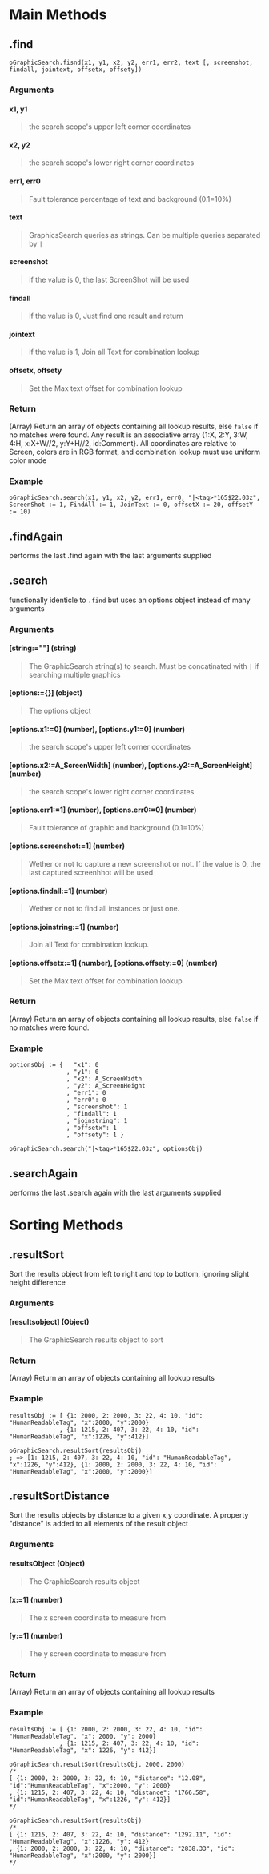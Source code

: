 # Main Methods

## .find
`oGraphicSearch.fisnd(x1, y1, x2, y2, err1, err2, text [, screenshot, findall, jointext, offsetx, offsety])`

### Arguments
#### x1, y1                
> the search scope's upper left corner coordinates

#### x2, y2
> the search scope's lower right corner coordinates

#### err1, err0
> Fault tolerance percentage of text and background (0.1=10%)

#### text
> GraphicsSearch queries as strings. Can be multiple queries separated by `|`

#### screenshot
> if the value is 0, the last ScreenShot will be used

#### findall
> if the value is 0, Just find one result and return

#### jointext
> if the value is 1, Join all Text for combination lookup

#### offsetx, offsety
> Set the Max text offset for combination lookup


### Return
(Array) Return an array of objects containing all lookup results, else `false` if no matches were found.
Any result is an associative array {1:X, 2:Y, 3:W, 4:H, x:X+W//2, y:Y+H//2, id:Comment}. All coordinates are relative to Screen, colors are in RGB format, and combination lookup must use uniform color mode

### Example

```autohotkey
oGraphicSearch.search(x1, y1, x2, y2, err1, err0, "|<tag>*165$22.03z", ScreenShot := 1, FindAll := 1, JoinText := 0, offsetX := 20, offsetY := 10)
```


## .findAgain
performs the last .find again with the last arguments supplied




## .search
functionally identicle to `.find` but uses an options object instead of many arguments

### Arguments
#### [string:=""] (string)
> The GraphicSearch string(s) to search. Must be concatinated with `|` if searching multiple graphics

#### [options:={}] (object)
> The options object

#### [options.x1:=0] (number), [options.y1:=0] (number)
> the search scope's upper left corner coordinates

#### [options.x2:=A_ScreenWidth] (number), [options.y2:=A_ScreenHeight] (number)
> the search scope's lower right corner coordinates

#### [options.err1:=1] (number), [options.err0:=0] (number)
> Fault tolerance of graphic and background (0.1=10%)

#### [options.screenshot:=1] (number)
> Wether or not to capture a new screenshot or not. If the value is 0, the last captured screenhhot will be used

#### [options.findall:=1] (number)
> Wether or not to find all instances or just one.

#### [options.joinstring:=1] (number)
> Join all Text for combination lookup.

#### [options.offsetx:=1] (number), [options.offsety:=0] (number)
> Set the Max text offset for combination lookup


### Return
(Array) Return an array of objects containing all lookup results, else `false` if no matches were found.

### Example
```autohotkey
optionsObj := {   "x1": 0
                , "y1": 0
                , "x2": A_ScreenWidth
                , "y2": A_ScreenHeight
                , "err1": 0
                , "err0": 0
                , "screenshot": 1
                , "findall": 1
                , "joinstring": 1
                , "offsetx": 1
                , "offsety": 1 }

oGraphicSearch.search("|<tag>*165$22.03z", optionsObj)
```

## .searchAgain
performs the last .search again with the last arguments supplied




# Sorting Methods

## .resultSort
Sort the results object from left to right and top to bottom, ignoring slight height difference

### Arguments
#### [resultsobject] (Object)
> The GraphicSearch results object to sort

### Return
(Array) Return an array of objects containing all lookup results

### Example
```autohotkey
resultsObj := [ {1: 2000, 2: 2000, 3: 22, 4: 10, "id": "HumanReadableTag", "x":2000, "y":2000}
              , {1: 1215, 2: 407, 3: 22, 4: 10, "id": "HumanReadableTag", "x":1226, "y":412}]

oGraphicSearch.resultSort(resultsObj)
; => [1: 1215, 2: 407, 3: 22, 4: 10, "id": "HumanReadableTag", "x":1226, "y":412}, {1: 2000, 2: 2000, 3: 22, 4: 10, "id": "HumanReadableTag", "x":2000, "y":2000}]
```



## .resultSortDistance
Sort the results objects by distance to a given x,y coordinate. A property "distance" is added to all elements of the result object

### Arguments
#### resultsObject (Object)
> The GraphicSearch results object

#### [x:=1] (number)
> The x screen coordinate to measure from

#### [y:=1] (number)
> The y screen coordinate to measure from

### Return
(Array) Return an array of objects containing all lookup results

### Example
```autohotkey
resultsObj := [ {1: 2000, 2: 2000, 3: 22, 4: 10, "id": "HumanReadableTag", "x": 2000, "y": 2000}
              , {1: 1215, 2: 407, 3: 22, 4: 10, "id": "HumanReadableTag", "x": 1226, "y": 412}]

oGraphicSearch.resultSort(resultsObj, 2000, 2000)
/* 
[ {1: 2000, 2: 2000, 3: 22, 4: 10, "distance": "12.08", "id":"HumanReadableTag", "x":2000, "y": 2000}
, {1: 1215, 2: 407, 3: 22, 4: 10, "distance": "1766.58", "id":"HumanReadableTag", "x":1226, "y": 412}]
*/

oGraphicSearch.resultSort(resultsObj)
/* 
[ {1: 1215, 2: 407, 3: 22, 4: 10, "distance": "1292.11", "id": "HumanReadableTag", "x":1226, "y": 412}
, {1: 2000, 2: 2000, 3: 22, 4: 10, "distance": "2838.33", "id": "HumanReadableTag", "x":2000, "y": 2000}]
*/
```